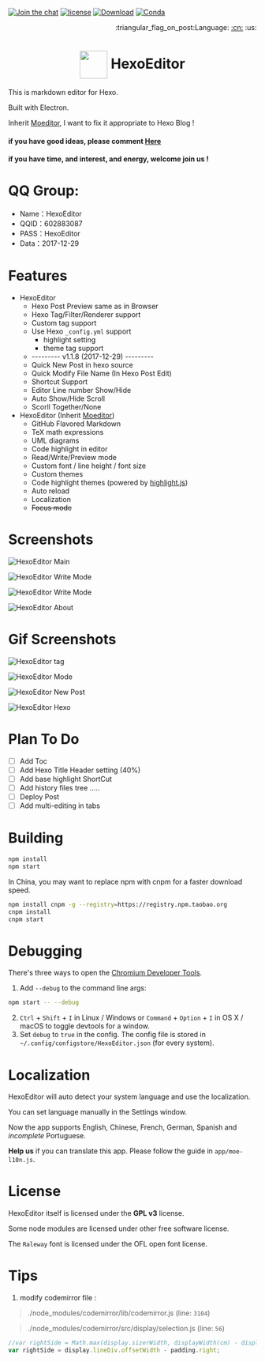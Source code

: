 [![Join the chat](https://badges.gitter.im/hexo-theme-tomotoes/Lobby.svg)](https://gitter.im/zhuzhuyule/Lobby) 
[![license](https://img.shields.io/badge/license-GPL3.0-brightgreen.svg)](https://github.com/zhuzhuyule/HexoEditor/blob/master/LICENSE) 
[![Download](https://img.shields.io/badge/download-page-blue.svg)](https://github.com/zhuzhuyule/HexoEditor/releases) 
[![Conda](https://img.shields.io/conda/pn/conda-forge/python.svg)](https://github.com/zhuzhuyule/HexoEditor/releases)

<div align="right">:triangular_flag_on_post:Language:
<a title="中文" href="https://github.com/zhuzhuyule/HexoEditor/README.md">:cn:</a>
:us:</div>

# <div align="center"><a title="Go to homepage" href="#"><img align="center" width="56" height="56" src="https://raw.githubusercontent.com/zhuzhuyule/HexoEditor/master/icons/HexoEditor.svg"></a>  HexoEditor</div>


This is markdown editor for Hexo.  

Built with Electron.

Inherit [Moeditor](https://github.com/Moeditor/Moeditor), I want to fix it appropriate to Hexo Blog !

#### if you have good ideas, please comment [Here](https://github.com/zhuzhuyule/HexoEditor/issues/2)
#### if you have time, and interest, and energy, welcome join us !

# QQ Group:
- Name：HexoEditor        
- QQID：602883087   
- PASS：HexoEditor           
- Data：2017-12-29  

# Features
* HexoEditor 
  * Hexo Post Preview same as in Browser
  * Hexo Tag/Filter/Renderer support
  * Custom tag support
  * Use Hexo `_config.yml` support
    * highlight setting
    * theme tag support
  * --------- v1.1.8 (2017-12-29) ---------
  * Quick New Post in hexo source 
  * Quick Modify File Name (In Hexo Post Edit)  
  * Shortcut Support
  * Editor Line number Show/Hide
  * Auto Show/Hide Scroll
  * Scorll Together/None
* HexoEditor (Inherit [Moeditor](https://github.com/Moeditor/Moeditor))
  * GitHub Flavored Markdown
  * TeX math expressions
  * UML diagrams
  * Code highlight in editor
  * Read/Write/Preview mode
  * Custom font / line height / font size
  * Custom themes
  * Code highlight themes (powered by [highlight.js](https://highlightjs.org/))
  * Auto reload
  * Localization
  * ~~Focus mode~~

# Screenshots

![HexoEditor Main](https://raw.githubusercontent.com/zhuzhuyule/HexoEditor/master/screenshots/main.png)

![HexoEditor Write Mode](https://raw.githubusercontent.com/zhuzhuyule/HexoEditor/master/screenshots/side-menu.png)

![HexoEditor Write Mode](https://raw.githubusercontent.com/zhuzhuyule/HexoEditor/master/screenshots/settings.png)

![HexoEditor About](https://raw.githubusercontent.com/zhuzhuyule/HexoEditor/master/screenshots/about.png)

# Gif Screenshots
![HexoEditor tag](https://raw.githubusercontent.com/zhuzhuyule/HexoEditor/master/screenshots/gif-tag.gif)

![HexoEditor Mode](https://raw.githubusercontent.com/zhuzhuyule/HexoEditor/master/screenshots/gif-mode.gif)

![HexoEditor New Post](https://raw.githubusercontent.com/zhuzhuyule/HexoEditor/master/screenshots/gif-newpost.gif)

![HexoEditor Hexo](https://raw.githubusercontent.com/zhuzhuyule/HexoEditor/master/screenshots/gif-hexo.gif)

# Plan To Do
- [ ] Add Toc
- [ ] Add Hexo Title Header setting (40%)
- [ ] Add base highlight ShortCut
- [ ] Add history files tree
.....
- [ ] Deploy Post
- [ ] Add multi-editing in tabs

# Building
```bash
npm install
npm start
```

In China, you may want to replace npm with cnpm for a faster download speed.

```bash
npm install cnpm -g --registry=https://registry.npm.taobao.org
cnpm install
cnpm start
```
# Debugging
There's three ways to open the [Chromium Developer Tools](https://developer.chrome.com/devtools).

1. Add `--debug` to the command line args:
```bash
npm start -- --debug
```
2. `Ctrl` + `Shift` + `I` in Linux / Windows or `Command` + `Option` + `I` in OS X / macOS to toggle devtools for a window.
3. Set `debug` to `true` in the config. The config file is stored in `~/.config/configstore/HexoEditor.json` (for every system).



# Localization
HexoEditor will auto detect your system language and use the localization.

You can set language manually in the Settings window.

Now the app supports English, Chinese, French, German, Spanish and *incomplete* Portuguese.

**Help us** if you can translate this app. Please follow the guide in `app/moe-l10n.js`.

# License
HexoEditor itself is licensed under the **GPL v3** license.

Some node modules are licensed under other free software license.

The `Raleway` font is licensed under the OFL open font license.


# Tips
1. modify codemirror file :

> ./node_modules/codemirror/lib/codemirror.js (line: `3104`)


> ./node_modules/codemirror/src/display/selection.js (line: `56`)

```js 
//var rightSide = Math.max(display.sizerWidth, displayWidth(cm) - display.sizer.offsetLeft) - padding.right;
var rightSide = display.lineDiv.offsetWidth - padding.right;
```